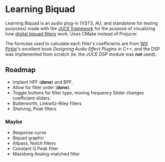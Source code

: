 # Learning Biquad

Learning Biquad is an audio plug-in (VST3, AU, and standalone for testing purposes) made with the [JUCE framework](https://juce.com/) for the purpose of visualizing how [digital biquad filters](https://en.wikipedia.org/wiki/Digital_biquad_filter) work. Uses CMake instead of Projucer.

The formulas used to calculate each filter's coefficients are from [Will Pirkle](https://www.willpirkle.com/)'s excellent book *Designing Audio Effect Plugins in C++*, and the DSP was implemented from scratch (ie. the JUCE DSP module was **not** used).

## Roadmap
* Implent HPF (**done**) and BPF.
* Allow for filter order (**done**).
* Toggle buttons for filter type, moving frequency Slider changes coefficient sliders.
* Butterworth, Linkwitz-Riley filters
* Shelving, Peak filters
### Maybe
* Response curve
* Biquad graphic
* Allpass, Notch filters
* Constant Q Peak filter
* Massberg Analog-matched filter